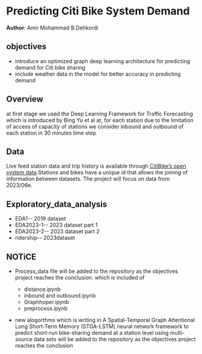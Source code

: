 # Predicting Citi Bike System Demand 

**Author**: Amir Mohammad B.Dehkordi

## objectives

-	introduce an optimized graph deep learning architecture for predicting demand for Citi bike sharing
-	 include weather data in the model for better accuracy in predicting demand 

## Overview
at first stage we used the Deep Learning Framework for Traffic Forecasting which is introduced by Bing Yu et al at, for each station due to the limitation of access of capacity of stations we consider inbound and outbound of each station in 30 minutes time step

## Data
Live feed station data and trip history is available through [CitiBike’s open system data](https://www.citibikenyc.com/system-data).Stations and bikes have a unique id that allows the joining of information between datasets. The project will focus on data from 2023/06e.


## Exploratory_data_analysis
- EDA1-- 2019 dataset
- EDA2023-1-- 2023 dataset part 1
- EDA2023-2-- 2023 dataset part 2
- ridership-- 2023dataset


## NOTiCE

- Process_data file will be added to the repository as the objectives project reaches the conclusion. which is included of 
  - distance.ipynb
  - inbound and outbound.ipynb
  - Graphhoper.ipynb
  - preprocess.ipynb
  
- new alogorthms which is writing in A Spatial-Temporal Graph Attentional Long Short-Term Memory (STGA-LSTM) neural network framework to predict short-run bike-sharing demand at a station level using multi-source data sets will be added to the repository as the objectives project reaches the conclusion



